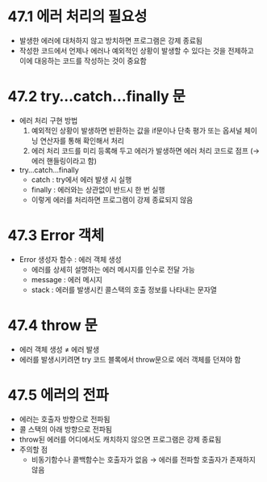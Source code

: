 # 47.1 에러 처리의 필요성

- 발생한 에러에 대처하지 않고 방치하면 프로그램은 강제 종료됨
- 작성한 코드에서 언제나 에러나 예외적인 상황이 발생할 수 있다는 것을 전제하고 이에 대응하는 코드를 작성하는 것이 중요함

# 47.2 try…catch…finally 문

- 에러 처리 구현 방법
  1. 예외적인 상황이 발생하면 반환하는 값을 if문이나 단축 평가 또는 옵셔널 체이닝 연산자를 통해 확인해서 처리
  2. 에러 처리 코드를 미리 등록해 두고 에러가 발생하면 에러 처리 코드로 점프 (→ 에러 핸들링이라고 함)
- try…catch…finally
  - catch : try에서 에러 발생 시 실행
  - finally : 에러와는 상관없이 반드시 한 번 실행
  - 이렇게 에러를 처리하면 프로그램이 강제 종료되지 않음

# 47.3 Error 객체

- Error 생성자 함수 : 에러 객체 생성
  - 에러를 상세히 설명하는 에러 메시지를 인수로 전달 가능
  - message : 에러 메시지
  - stack : 에러를 발생시킨 콜스택의 호출 정보를 나타내는 문자열

# 47.4 throw 문

- 에러 객체 생성 ≠ 에러 발생
- 에러를 발생시키려면 try 코드 블록에서 throw문으로 에러 객체를 던져야 함

# 47.5 에러의 전파

- 에러는 호출자 방향으로 전파됨
- 콜 스택의 아래 방향으로 전파됨
- throw된 에러를 어디에서도 캐치하지 않으면 프로그램은 강제 종료됨
- 주의할 점
  - 비동기함수나 콜백함수는 호출자가 없음 → 에러를 전파할 호출자가 존재하지 않음
